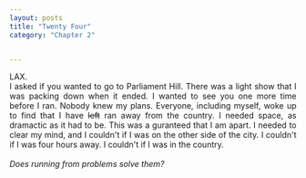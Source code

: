 ```yaml
---
layout: posts
title: "Twenty Four"
category: "Chapter 2"


---
```

<style>
body {
text-align: justify}
</style>

LAX. 
<br>
I asked if you wanted to go to Parliament Hill. There was a light show that I was packing down when it ended. I wanted to see you one more time before I ran. Nobody knew my plans. Everyone, including myself, woke up to find that I have 
~~left~~
ran away from the country. I needed space, as dramactic as it had to be. This was a guranteed that I am apart. I needed to clear my mind, and I couldn't if I was on the other side of the city. I couldn't if I was four hours away. I couldn't if I was in the country.
<br>
<br>
*Does running from problems solve them?*